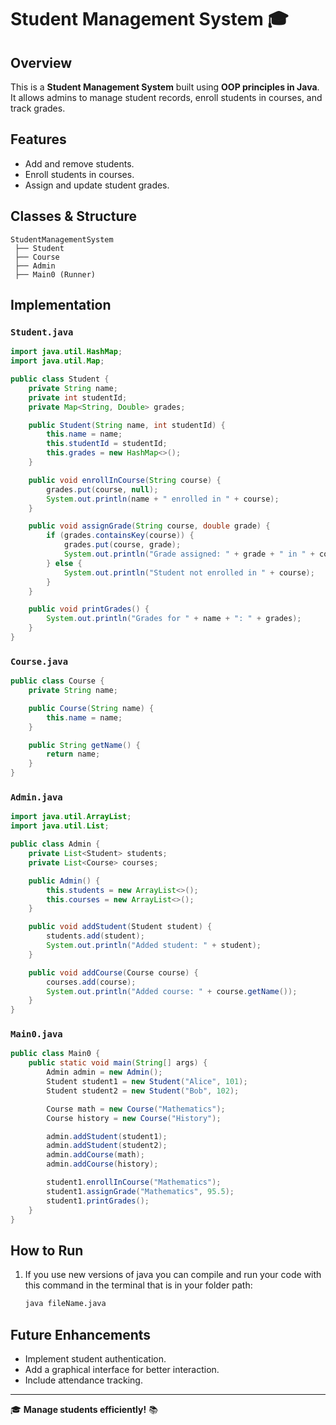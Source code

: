 # Student Management System 🎓

## Overview
This is a **Student Management System** built using **OOP principles in Java**. It allows admins to manage student records, enroll students in courses, and track grades.

## Features
- Add and remove students.
- Enroll students in courses.
- Assign and update student grades.

## Classes & Structure
```plaintext
StudentManagementSystem
 ├── Student
 ├── Course
 ├── Admin
 ├── Main0 (Runner)
```

## Implementation

### `Student.java`
```java
import java.util.HashMap;
import java.util.Map;

public class Student {
    private String name;
    private int studentId;
    private Map<String, Double> grades;

    public Student(String name, int studentId) {
        this.name = name;
        this.studentId = studentId;
        this.grades = new HashMap<>();
    }

    public void enrollInCourse(String course) {
        grades.put(course, null);
        System.out.println(name + " enrolled in " + course);
    }

    public void assignGrade(String course, double grade) {
        if (grades.containsKey(course)) {
            grades.put(course, grade);
            System.out.println("Grade assigned: " + grade + " in " + course);
        } else {
            System.out.println("Student not enrolled in " + course);
        }
    }

    public void printGrades() {
        System.out.println("Grades for " + name + ": " + grades);
    }
}
```

### `Course.java`
```java
public class Course {
    private String name;

    public Course(String name) {
        this.name = name;
    }

    public String getName() {
        return name;
    }
}
```

### `Admin.java`
```java
import java.util.ArrayList;
import java.util.List;

public class Admin {
    private List<Student> students;
    private List<Course> courses;

    public Admin() {
        this.students = new ArrayList<>();
        this.courses = new ArrayList<>();
    }

    public void addStudent(Student student) {
        students.add(student);
        System.out.println("Added student: " + student);
    }

    public void addCourse(Course course) {
        courses.add(course);
        System.out.println("Added course: " + course.getName());
    }
}
```

### `Main0.java`
```java
public class Main0 {
    public static void main(String[] args) {
        Admin admin = new Admin();
        Student student1 = new Student("Alice", 101);
        Student student2 = new Student("Bob", 102);

        Course math = new Course("Mathematics");
        Course history = new Course("History");

        admin.addStudent(student1);
        admin.addStudent(student2);
        admin.addCourse(math);
        admin.addCourse(history);

        student1.enrollInCourse("Mathematics");
        student1.assignGrade("Mathematics", 95.5);
        student1.printGrades();
    }
}
```

## How to Run
1. If you use new versions of java you can compile and run your code with this command in the terminal that is in your folder path:
   ```bash
   java fileName.java
   ```

## Future Enhancements
- Implement student authentication.
- Add a graphical interface for better interaction.
- Include attendance tracking.

---
🎓 **Manage students efficiently!** 📚
